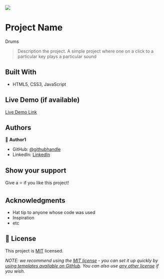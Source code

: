 ![](https://img.shields.io/badge/Microverse-blueviolet)

# Project Name
Drums

> Description the project.
A simple project where one on a click to a particular key plays a particular sound


## Built With

- HTML5, CSS3, JavaScript

## Live Demo (if available)

[Live Demo Link](https://livedemo.com)





## Authors

👤 **Author1**

- GitHub: [@githubhandle](https://github.com/tingamapuro04)
- LinkedIn: [LinkedIn](https://www.linkedin.com/in/adoyo-alphonce/)



## Show your support

Give a ⭐️ if you like this project!

## Acknowledgments

- Hat tip to anyone whose code was used
- Inspiration
- etc

## 📝 License

This project is [MIT](./LICENSE) licensed.

_NOTE: we recommend using the [MIT license](https://choosealicense.com/licenses/mit/) - you can set it up quickly by [using templates available on GitHub](https://docs.github.com/en/communities/setting-up-your-project-for-healthy-contributions/adding-a-license-to-a-repository). You can also use [any other license](https://choosealicense.com/licenses/) if you wish._
